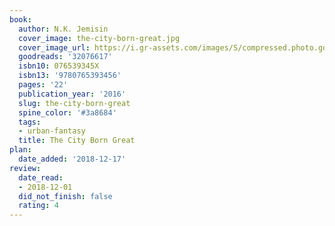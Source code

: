 ```yaml
---
book:
  author: N.K. Jemisin
  cover_image: the-city-born-great.jpg
  cover_image_url: https://i.gr-assets.com/images/S/compressed.photo.goodreads.com/books/1497629412l/32076617._SX98_.jpg
  goodreads: '32076617'
  isbn10: 076539345X
  isbn13: '9780765393456'
  pages: '22'
  publication_year: '2016'
  slug: the-city-born-great
  spine_color: '#3a8684'
  tags:
  - urban-fantasy
  title: The City Born Great
plan:
  date_added: '2018-12-17'
review:
  date_read:
  - 2018-12-01
  did_not_finish: false
  rating: 4
---
```

